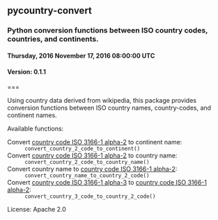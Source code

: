 <h2>pycountry-convert</h2>
<h3>Python conversion functions between ISO country codes, countries, and continents.</h3>
<h4>Thursday, 2016 November 17, 2016 08:00:00 UTC</h4>
<h4>Version: 0.1.1</h4>
===

Using country data derived from wikipedia, this package provides conversion 
functions between ISO country names, country-codes, and continent names.

Available functions:

<dl>
<dt>Convert <a href="https://en.wikipedia.org/wiki/ISO_3166-1_alpha-2" target="_blank">country code ISO 3166-1 alpha-2</a> to continent name:</dt>
<dd><code>convert_country_2_code_to_continent()</code></dd>

<dt>Convert <a href="https://en.wikipedia.org/wiki/ISO_3166-1_alpha-2" target="_blank">country code ISO 3166-1 alpha-2</a> to country name:</dt>
<dd><code>convert_country_2_code_to_country_name()</code></dd>

<dt>Convert country name to <a href="https://en.wikipedia.org/wiki/ISO_3166-1_alpha-2" target="_blank">country code ISO 3166-1 alpha-2</a>:</dt>
<dd><code>convert_country_name_to_country_2_code()</code></dd>

<dt>Convert <a href="https://en.wikipedia.org/wiki/ISO_3166-1_alpha-3" target="_blank">country code ISO 3166-1 alpha-3</a> 
to <a href="https://en.wikipedia.org/wiki/ISO_3166-1_alpha-2" target="_blank">country code ISO 3166-1 alpha-2</a>:</dt>
<dd><code>convert_country_3_code_to_country_2_code()</code></dd>
</dl>

License: Apache 2.0